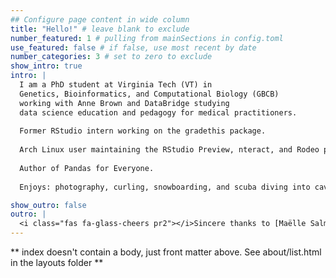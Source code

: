 ```yaml
---
## Configure page content in wide column
title: "Hello!" # leave blank to exclude
number_featured: 1 # pulling from mainSections in config.toml
use_featured: false # if false, use most recent by date
number_categories: 3 # set to zero to exclude
show_intro: true
intro: |
  I am a PhD student at Virginia Tech (VT) in
  Genetics, Bioinformatics, and Computational Biology (GBCB)
  working with Anne Brown and DataBridge studying
  data science education and pedagogy for medical practitioners.
  
  Former RStudio intern working on the gradethis package.
  
  Arch Linux user maintaining the RStudio Preview, nteract, and Rodeo packages in the AUR.
  
  Author of Pandas for Everyone.
  
  Enjoys: photography, curling, snowboarding, and scuba diving into caves.

show_outro: false
outro: |
  <i class="fas fa-glass-cheers pr2"></i>Sincere thanks to [Maëlle Salmon](https://masalmon.eu/) for her help naming this Hugo theme!
---
```


** index doesn't contain a body, just front matter above.
See about/list.html in the layouts folder **
